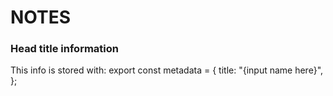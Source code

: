 # NOTES

### Head title information

This info is stored with:
export const metadata = {
title: "{input name here}",
};
